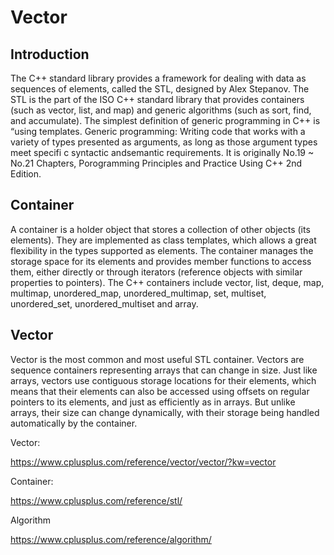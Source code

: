 # Vector

## Introduction

The C++ standard library provides a framework for dealing with data as sequences of elements, called the STL, designed by Alex Stepanov. The STL is the part of the ISO C++ standard library that provides containers (such as vector, list, and map) and generic algorithms (such as sort, find, and accumulate). The simplest definition of generic programming in C++ is “using templates. Generic programming: Writing code that works with a variety of types presented as arguments, as long as those argument types meet specifi c syntactic andsemantic requirements. It is originally No.19 ~ No.21 Chapters, Porogramming Principles and Practice Using C++ 2nd Edition.

## Container

A container is a holder object that stores a collection of other objects (its elements). They are implemented as class templates, which allows a great flexibility in the types supported as elements. The container manages the storage space for its elements and provides member functions to access them, either directly or through iterators (reference objects with similar properties to pointers). The C++ containers include vector, list, deque, map, multimap, unordered_map, unordered_multimap, set, multiset, unordered_set, unordered_multiset and array. 

## Vector

Vector is the most common and most useful STL container. Vectors are sequence containers representing arrays that can change in size. Just like arrays, vectors use contiguous storage locations for their elements, which means that their elements can also be accessed using offsets on regular pointers to its elements, and just as efficiently as in arrays. But unlike arrays, their size can change dynamically, with their storage being handled automatically by the container.


Vector: 

https://www.cplusplus.com/reference/vector/vector/?kw=vector

Container:

https://www.cplusplus.com/reference/stl/

Algorithm

https://www.cplusplus.com/reference/algorithm/

